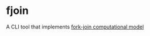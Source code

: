 # fjoin
A CLI tool that implements [fork-join computational model](https://en.wikipedia.org/wiki/Fork–join_model)

